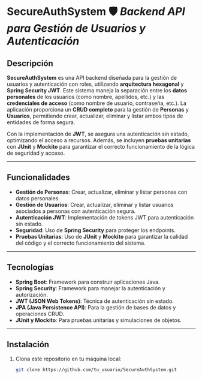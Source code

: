 # SecureAuthSystem 🛡️ *Backend API para Gestión de Usuarios y Autenticación*

## Descripción

**SecureAuthSystem** es una API backend diseñada para la gestión de usuarios y autenticación con roles, utilizando **arquitectura hexagonal** y **Spring Security JWT**. Este sistema maneja la separación entre los **datos personales** de los usuarios (como nombre, apellidos, etc.) y las **credenciales de acceso** (como nombre de usuario, contraseña, etc.). La aplicación proporciona un **CRUD completo** para la gestión de **Personas** y **Usuarios**, permitiendo crear, actualizar, eliminar y listar ambos tipos de entidades de forma segura.

Con la implementación de **JWT**, se asegura una autenticación sin estado, optimizando el acceso a recursos. Además, se incluyen **pruebas unitarias** con **JUnit** y **Mockito** para garantizar el correcto funcionamiento de la lógica de seguridad y acceso.

---

## Funcionalidades

- **Gestión de Personas**: Crear, actualizar, eliminar y listar personas con datos personales.
- **Gestión de Usuarios**: Crear, actualizar, eliminar y listar usuarios asociados a personas con autenticación segura.
- **Autenticación JWT**: Implementación de tokens JWT para autenticación sin estado.
- **Seguridad**: Uso de **Spring Security** para proteger los endpoints.
- **Pruebas Unitarias**: Uso de **JUnit** y **Mockito** para garantizar la calidad del código y el correcto funcionamiento del sistema.

---

## Tecnologías

- **Spring Boot**: Framework para construir aplicaciones Java.
- **Spring Security**: Framework para manejar la autenticación y autorización.
- **JWT (JSON Web Tokens)**: Técnica de autenticación sin estado.
- **JPA (Java Persistence API)**: Para la gestión de bases de datos y operaciones CRUD.
- **JUnit y Mockito**: Para pruebas unitarias y simulaciones de objetos.

---

## Instalación

1. Clona este repositorio en tu máquina local:
   ```bash
   git clone https://github.com/tu_usuario/SecureAuthSystem.git
